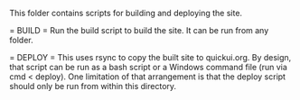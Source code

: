 This folder contains scripts for building and deploying the site.

= BUILD =
Run the build script to build the site. It can be run from any folder.

= DEPLOY =
This uses rsync to copy the built site to quickui.org. By design, that script
can be run as a bash script or a Windows command file (run via cmd < deploy).
One limitation of that arrangement is that the deploy script should only be run
from within this directory.
